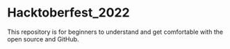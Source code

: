 # Hacktoberfest_2022
This repository is for beginners to understand and get comfortable with the open source and GitHub.

